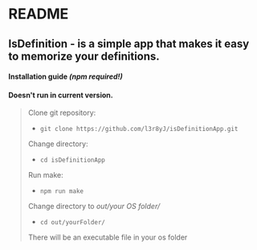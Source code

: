 # README

## **IsDefinition** - is a simple app that makes it easy to memorize your definitions.

#### Installation guide _(npm required!)_

#### Doesn't run in current version.

> Clone git repository:
>
> - `git clone https://github.com/l3r8yJ/isDefinitionApp.git`
>
> Change directory:
>
> - `cd isDefinitionApp`
>
> Run make:
>
> - `npm run make`
>
> Change directory to _out/your OS folder/_
>
> - `cd out/yourFolder/`
>
> There will be an executable file in your os folder
